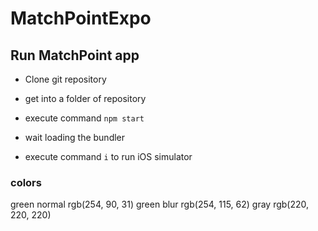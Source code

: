 # MatchPointExpo

## Run MatchPoint app

* Clone git repository

* get into a folder of repository

* execute command `npm start`

* wait loading the bundler

* execute command `i` to run iOS simulator


### colors
green normal rgb(254, 90, 31)
green blur rgb(254, 115, 62)
gray rgb(220, 220, 220)
